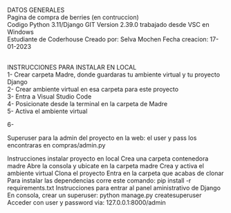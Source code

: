 DATOS GENERALES
<br>
Pagina de compra de berries (en contruccion)
<br>
Codigo Python 3.11/Django GIT Version 2.39.0 trabajado desde  VSC en Windows
<br>
Estudiante de Coderhouse
Creado por: Selva Mochen
Fecha creacion: 17-01-2023
<br>
<br>


INSTRUCCIONES PARA INSTALAR EN LOCAL
<br>
1- Crear carpeta Madre, donde guardaras tu ambiente virtual y tu proyecto Django
<br>
2- Crear ambiente virtual en esa carpeta para este proyecto
<br>
3- Entra a Visual Studio Code
<br>
4- Posicionate desde la terminal en la carpeta de Madre
<br>
5- Activa el ambiente virtual

6- 




Superuser para la admin del proyecto en la web: el user y pass los encontraras en compras/admin.py




Instrucciones instalar proyecto en local
Crea una carpeta contenedora madre
Abre la consola y ubicate en la carpeta madre
Crea y activa el ambiente virtual
Clona el proyecto
Entra en la carpeta que acabas de clonar
Para instalar las dependencias corre este comando:
pip install -r requirements.txt
Instrucciones para entrar al panel aministrativo de Django
En consola, crear un superuser:
python manage.py createsuperuser
Acceder con user y password via:
127.0.0.1:8000/admin
